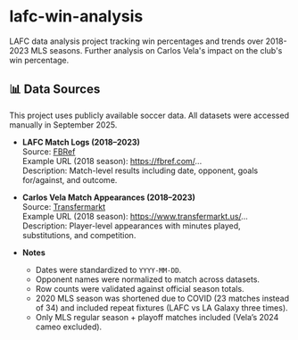 # lafc-win-analysis
LAFC data analysis project tracking win percentages and trends over 2018-2023 MLS seasons. Further analysis on Carlos Vela's impact on the club's win percentage.

## 📊 Data Sources

This project uses publicly available soccer data. All datasets were accessed manually in September 2025.

- **LAFC Match Logs (2018–2023)**  
  Source: [FBRef](https://fbref.com/)  
  Example URL (2018 season): https://fbref.com/...  
  Description: Match-level results including date, opponent, goals for/against, and outcome.

- **Carlos Vela Match Appearances (2018–2023)**  
  Source: [Transfermarkt](https://www.transfermarkt.us/)  
  Example URL (2018 season): https://www.transfermarkt.us/...  
  Description: Player-level appearances with minutes played, substitutions, and competition.

- **Notes**  
  - Dates were standardized to `YYYY-MM-DD`.  
  - Opponent names were normalized to match across datasets. 
  - Row counts were validated against official season totals.
  - 2020 MLS season was shortened due to COVID (23 matches instead of 34) and included repeat fixtures (LAFC vs LA Galaxy three times).
  - Only MLS regular season + playoff matches included (Vela’s 2024 cameo excluded).  

